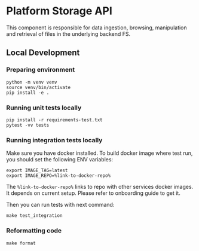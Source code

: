 # Platform Storage API

This component is responsible for data ingestion, browsing, manipulation and
retrieval of files in the underlying backend FS.

## Local Development

### Preparing environment
```
python -m venv venv
source venv/bin/activate
pip install -e .
```

### Running unit tests locally
```
pip install -r requirements-test.txt
pytest -vv tests
```

### Running integration tests locally
Make sure you have docker installed.
To build docker image where test run, you should set the following ENV variables:

```
export IMAGE_TAG=latest
export IMAGE_REPO=%link-to-docker-repo%
```

The `%link-to-docker-repo%` links to repo with other services docker images. 
It depends on current setup. Please refer to onboarding guide to get it.

Then you can run tests with next command:

```
make test_integration
```

### Reformatting code
```
make format
```